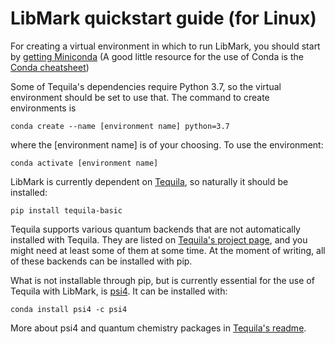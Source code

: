 # LibMark quickstart guide (for Linux)

For creating a virtual environment in which to run LibMark, you should start by [getting Miniconda](https://docs.conda.io/en/latest/miniconda.html) (A good little resource for the use of Conda is the [Conda cheatsheet](https://docs.conda.io/projects/conda/en/4.6.0/_downloads/52a95608c49671267e40c689e0bc00ca/conda-cheatsheet.pdf))

Some of Tequila's dependencies require Python 3.7, so the virtual environment should be set to use that. The command to create environments is

```
conda create --name [environment name] python=3.7
```

where the [environment name] is of your choosing. To use the environment:

```
conda activate [environment name]
```

LibMark is currently dependent on [Tequila](https://github.com/aspuru-guzik-group/tequila), so naturally it should be installed:

```
pip install tequila-basic
```

Tequila supports various quantum backends that are not automatically installed with Tequila. They are listed on [Tequila's project page](https://github.com/aspuru-guzik-group/tequila#quantum-backends), and you might need at least some of them at some time. At the moment of writing, all of these backends can be installed with pip.

What is not installable through pip, but is currently essential for the use of Tequila with LibMark, is [psi4](https://github.com/psi4/psi4). It can be installed with:

```
conda install psi4 -c psi4
```

More about psi4 and quantum chemistry packages in [Tequila's readme](https://github.com/aspuru-guzik-group/tequila#quantumchemistry).
